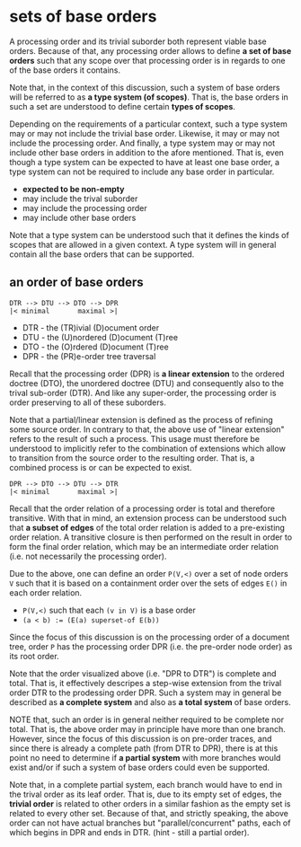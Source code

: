 
<!-- ======================================================================= -->
# sets of base orders

A processing order and its trivial suborder both represent viable base orders.
Because of that, any processing order allows to define **a set of base orders**
such that any scope over that processing order is in regards to one of the base
orders it contains.

Note that, in the context of this discussion, such a system of base orders will
be referred to as **a type system (of scopes)**. That is, the base orders in
such a set are understood to define certain **types of scopes**.

Depending on the requirements of a particular context, such a type system may
or may not include the trivial base order. Likewise, it may or may not include
the processing order. And finally, a type system may or may not include other
base orders in addition to the afore mentioned. That is, even though a type
system can be expected to have at least one base order, a type system can not
be required to include any base order in particular.

* **expected to be non-empty**
* may include the trival suborder
* may include the processing order
* may include other base orders

Note that a type system can be understood such that it defines the kinds of
scopes that are allowed in a given context. A type system will in general
contain all the base orders that can be supported.

<!-- ======================================================================= -->
## an order of base orders

```
DTR --> DTU --> DTO --> DPR
|< minimal       maximal >|
```

* DTR - the (TR)ivial (D)ocument order
* DTU - the (U)nordered (D)ocument (T)ree
* DTO - the (O)rdered (D)ocument (T)ree
* DPR - the (PR)e-order tree traversal

Recall that the processing order (DPR) is **a linear extension** to the ordered
doctree (DTO), the unordered doctree (DTU) and consequently also to the trival
sub-order (DTR). And like any super-order, the processing order is order
preserving to all of these suborders.

Note that a partial/linear extension is defined as the process of refining some
source order. In contrary to that, the above use of "linear extension" refers
to the result of such a process. This usage must therefore be understood to
implicitly refer to the combination of extensions which allow to transition
from the source order to the resulting order. That is, a combined process is
or can be expected to exist.

```
DPR --> DTO --> DTU --> DTR
|< minimal       maximal >|
```

Recall that the order relation of a processing order is total and therefore
transitive. With that in mind, an extension process can be understood such that
**a subset of edges** of the total order relation is added to a pre-existing
order relation. A transitive closure is then performed on the result in order
to form the final order relation, which may be an intermediate order relation
(i.e. not necessarily the processing order).

Due to the above, one can define an order `P(V,<)` over a set of node orders
`V` such that it is based on a containment order over the sets of edges `E()`
in each order relation.

* `P(V,<)` such that each `(v in V)` is a base order
* `(a < b) := (E(a) superset-of E(b))`

Since the focus of this discussion is on the processing order of a document
tree, order `P` has the processing order DPR (i.e. the pre-order node order)
as its root order.

Note that the order visualized above (i.e. "DPR to DTR") is complete and total.
That is, it effectively descripes a step-wise extension from the trival order
DTR to the prodessing order DPR. Such a system may in general be described as
**a complete system** and also as **a total system** of base orders.

NOTE that, such an order is in general neither required to be complete nor
total. That is, the above order may in principle have more than one branch.
However, since the focus of this discussion is on pre-order traces, and since
there is already a complete path (from DTR to DPR), there is at this point
no need to determine if **a partial system** with more branches would exist
and/or if such a system of base orders could even be supported.

Note that, in a complete partial system, each branch would have to end in the
trival order as its leaf order. That is, due to its empty set of edges, the
**trivial order** is related to other orders in a similar fashion as the empty
set is related to every other set. Because of that, and strictly speaking, the
above order can not have actual branches but "parallel/concurrent" paths, each
of which begins in DPR and ends in DTR. (hint - still a partial order).
